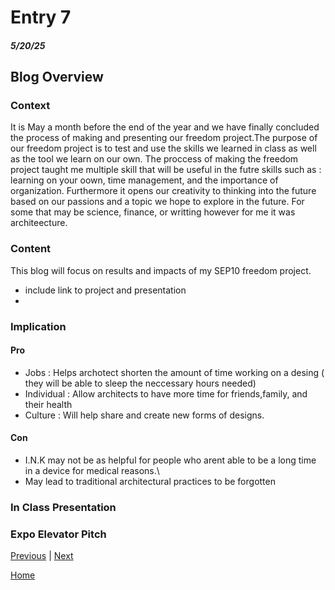 # Entry 7
##### 5/20/25

## Blog Overview
### Context
It is May a month before the end of the year and we have finally concluded the process of making and presenting our freedom project.The purpose of our freedom project is to test and use the skills we learned in class as well as the tool we learn on our own. The proccess of making the freedom project taught me multiple skill that will be useful in the futre skills such as : learning on your oown, time management, and the importance of organization. Furthermore it opens our creativity to thinking into the future based on our passions and a topic we hope to explore in the future. For some that may be science, finance, or writting however for me it was architeecture.

### Content
This blog will focus on results and impacts of my SEP10 freedom project.
* include link to project and presentation
* 
### Implication

#### Pro
* Jobs : Helps archotect shorten the amount of time working on a desing ( they will be able to sleep the neccessary hours needed)
* Individual : Allow architects to have more time for friends,family, and their health
* Culture : Will help share and create new forms of designs.
  
#### Con
* I.N.K may not be as helpful for people who arent able to be a long time in a device for medical reasons.\
* May lead to traditional architectural practices to be forgotten

### In Class Presentation
### Expo Elevator Pitch

[Previous](entry06.md) | [Next](entry08.md)

[Home](../README.md)

